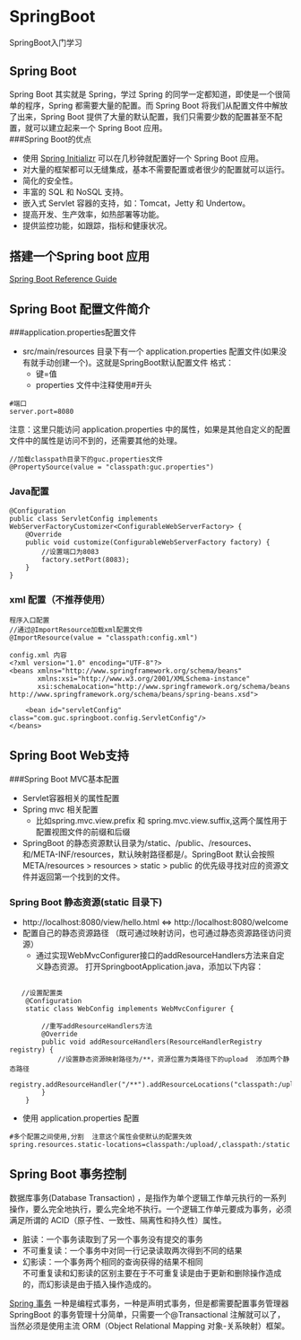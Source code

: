 # SpringBoot
SpringBoot入门学习

## Spring Boot 
Spring Boot 其实就是 Spring，学过 Spring 的同学一定都知道，即使是一个很简单的程序，Spring 都需要大量的配置。而 Spring Boot 将我们从配置文件中解放了出来，Spring Boot 提供了大量的默认配置，我们只需要少数的配置甚至不配置，就可以建立起来一个 Spring Boot 应用。  
###Spring Boot的优点  
* 使用 [Spring Initializr](https://start.spring.io/ ) 可以在几秒钟就配置好一个 Spring Boot 应用。
* 对大量的框架都可以无缝集成，基本不需要配置或者很少的配置就可以运行。
* 简化的安全性。
* 丰富的 SQL 和 NoSQL 支持。
* 嵌入式 Servlet 容器的支持，如：Tomcat，Jetty 和 Undertow。
* 提高开发、生产效率，如热部署等功能。
* 提供监控功能，如跟踪，指标和健康状况。

## 搭建一个Spring boot 应用
[Spring Boot Reference Guide](https://docs.spring.io/spring-boot/docs/2.0.4.RELEASE/reference/htmlsingle/#using-boot-dependency-management)

## Spring Boot 配置文件简介
###application.properties配置文件
* src/main/resources 目录下有一个 application.properties 配置文件(如果没有就手动创建一个)。这就是SpringBoot默认配置文件
格式：  
  * 键=值
  * properties 文件中注释使用#开头    
```
#端口
server.port=8080
```
注意：这里只能访问 application.properties 中的属性，如果是其他自定义的配置文件中的属性是访问不到的，还需要其他的处理。
```
//加载classpath目录下的guc.properties文件
@PropertySource(value = "classpath:guc.properties")
```
### Java配置
```
@Configuration
public class ServletConfig implements WebServerFactoryCustomizer<ConfigurableWebServerFactory> {
    @Override
    public void customize(ConfigurableWebServerFactory factory) {
        //设置端口为8083
        factory.setPort(8083);
    }
}
```
### xml 配置（不推荐使用）
```
程序入口配置
//通过@ImportResource加载xml配置文件
@ImportResource(value = "classpath:config.xml")

config.xml 内容
<?xml version="1.0" encoding="UTF-8"?>
<beans xmlns="http://www.springframework.org/schema/beans"
       xmlns:xsi="http://www.w3.org/2001/XMLSchema-instance"
       xsi:schemaLocation="http://www.springframework.org/schema/beans http://www.springframework.org/schema/beans/spring-beans.xsd">

    <bean id="servletConfig" class="com.guc.springboot.config.ServletConfig"/>
</beans>
```

## Spring Boot Web支持
###Spring Boot MVC基本配置
* Servlet容器相关的属性配置
* Spring mvc 相关配置
  *  比如spring.mvc.view.prefix 和 spring.mvc.view.suffix,这两个属性用于配置视图文件的前缀和后缀  
* SpringBoot 的静态资源默认目录为/static、/public、/resources、和/META-INF/resources，默认映射路径都是/。SpringBoot 默认会按照META/resources > resources > static > public 的优先级寻找对应的资源文件并返回第一个找到的文件。
### Spring Boot 静态资源(static 目录下)
* http://localhost:8080/view/hello.html  <=> http://localhost:8080/welcome
* 配置自己的静态资源路径 （既可通过映射访问，也可通过静态资源路径访问资源）
  * 通过实现WebMvcConfigurer接口的addResourceHandlers方法来自定义静态资源。 打开SpringbootApplication.java，添加以下内容：
```
  
   //设置配置类
	@Configuration
	static class WebConfig implements WebMvcConfigurer {

		//重写addResourceHandlers方法
		@Override
		public void addResourceHandlers(ResourceHandlerRegistry registry) {
			//设置静态资源映射路径为/**，资源位置为类路径下的upload  添加两个静态路径
			registry.addResourceHandler("/**").addResourceLocations("classpath:/upload/").addResourceLocations("classpath:/static/");
		}
	}
```
  * 使用 application.properties 配置
 ```
 #多个配置之间使用,分割  注意这个属性会使默认的配置失效
 spring.resources.static-locations=classpath:/upload/,classpath:/static
 ```
  ## Spring Boot 事务控制
数据库事务(Database Transaction) ，是指作为单个逻辑工作单元执行的一系列操作，要么完全地执行，要么完全地不执行。一个逻辑工作单元要成为事务，必须满足所谓的 ACID（原子性、一致性、隔离性和持久性）属性。  
* 脏读：一个事务读取到了另一个事务没有提交的事务
* 不可重复读：一个事务中对同一行记录读取两次得到不同的结果
* 幻影读：一个事务两个相同的查询获得的结果不相同  
不可重复读和幻影读的区别主要在于不可重复读是由于更新和删除操作造成的，而幻影读是由于插入操作造成的。  

[Spring 事务](https://github.com/GuchaoGit/firstSpring.git) 一种是编程式事务，一种是声明式事务，但是都需要配置事务管理器  
SpringBoot 的事务管理十分简单，只需要一个@Transactional 注解就可以了，当然必须是使用主流 ORM（Object Relational Mapping 对象-关系映射）框架。

